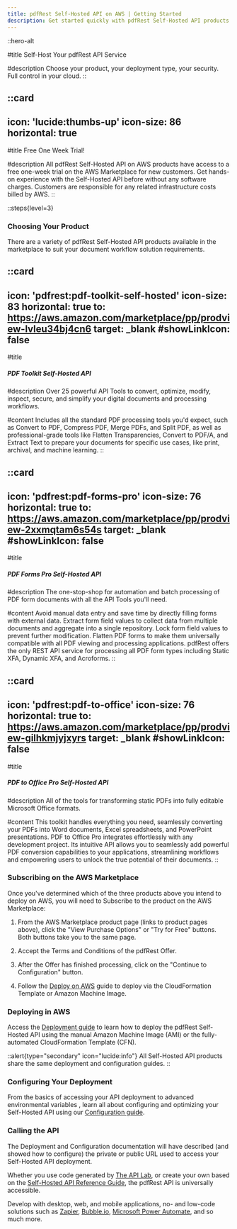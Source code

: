 ```yaml
---
title: pdfRest Self-Hosted API on AWS | Getting Started
description: Get started quickly with pdfRest Self-Hosted API products on AWS to integrate PDF processing into your projects.
---
```


::hero-alt

#title
Self-Host Your pdfRest API Service

#description
Choose your product, your deployment type, your security. Full control in your cloud.
::

::card
---
icon: 'lucide:thumbs-up'
icon-size: 86
horizontal: true
---

#title
Free One Week Trial!

#description
All pdfRest Self-Hosted API on AWS products have access to a free one-week trial on the AWS Marketplace for new customers. Get hands-on experience with the Self-Hosted API before without any software charges. Customers are responsible for any related infrastructure costs billed by AWS.
::
<br>


::steps{level=3}


### Choosing Your Product

There are a variety of pdfRest Self-Hosted API products available in the marketplace to suit your document workflow solution requirements.

::card
---
icon: 'pdfrest:pdf-toolkit-self-hosted'
icon-size: 83
horizontal: true
to: https://aws.amazon.com/marketplace/pp/prodview-lvleu34bj4cn6
target: _blank
#showLinkIcon: false
---

#title
##### PDF Toolkit Self-Hosted API

#description
Over 25 powerful API Tools to convert, optimize, modify, inspect, secure, and simplify your digital documents and processing workflows.

#content
Includes all the standard PDF processing tools you'd expect, such as Convert to PDF, Compress PDF, Merge PDFs, and Split PDF, as well as professional-grade tools like Flatten Transparencies, Convert to PDF/A, and Extract Text to prepare your documents for specific use cases, like print, archival, and machine learning.
::



::card
---
icon: 'pdfrest:pdf-forms-pro'
icon-size: 76
horizontal: true
to: https://aws.amazon.com/marketplace/pp/prodview-2xxmqtam6s54s
target: _blank
#showLinkIcon: false
---

#title
##### PDF Forms Pro Self-Hosted API

#description
The one-stop-shop for automation and batch processing of PDF form documents with all the API Tools you'll need.

#content
 Avoid manual data entry and save time by directly filling forms with external data. Extract form field values to collect data from multiple documents and aggregate into a single repository. Lock form field values to prevent further modification. Flatten PDF forms to make them universally compatible with all PDF viewing and processing applications. pdfRest offers the only REST API service for processing all PDF form types including Static XFA, Dynamic XFA, and Acroforms.
::



::card
---
icon: 'pdfrest:pdf-to-office'
icon-size: 76
horizontal: true
to: https://aws.amazon.com/marketplace/pp/prodview-gilhkmjyjxyrs
target: _blank
#showLinkIcon: false
---

#title
##### PDF to Office Pro Self-Hosted API

#description
All of the tools for transforming static PDFs into fully editable Microsoft Office formats.

#content
This toolkit handles everything you need, seamlessly converting your PDFs into Word documents, Excel spreadsheets, and PowerPoint presentations. PDF to Office Pro integrates effortlessly with any development project. Its intuitive API allows you to seamlessly add powerful PDF conversion capabilities to your applications, streamlining workflows and empowering users to unlock the true potential of their documents.
::

### Subscribing on the AWS Marketplace

Once you've determined which of the three products above you intend to deploy on AWS, you will need to Subscribe to the product on the AWS Marketplace:

1. From the AWS Marketplace product page (links to product pages above), click the "View Purchase Options" or "Try for Free" buttons. Both buttons take you to the same page.

2. Accept the Terms and Conditions of the pdfRest Offer.

3. After the Offer has finished processing, click on the "Continue to Configuration" button.

4. Follow the [Deploy on AWS](/self-hosted-api-on-aws/configure-aws-deployment/) guide to deploy via the CloudFormation Template or Amazon Machine Image.

### Deploying in AWS

Access the [Deployment guide](/self-hosted-api-on-aws/deploy-on-aws/) to learn how to deploy the pdfRest Self-Hosted API using the manual Amazon Machine Image (AMI) or the fully-automated CloudFormation Template (CFN).

::alert{type="secondary" icon="lucide:info"}
All Self-Hosted API products share the same deployment and configuration guides.
::

### Configuring Your Deployment

From the basics of accessing your API deployment to advanced environmental variables , learn all about configuring and optimizing your Self-Hosted API using our [Configuration guide](/self-hosted-api-on-aws/configure-aws-deployment/).

### Calling the API

The Deployment and Configuration documentation will have described (and showed how to configure) the private or public URL used to access your Self-Hosted API deployment.

Whether you use code generated by [The API Lab](https://pdfrest.com/apilab/), or create your own based on the [Self-Hosted API Reference Guide](https://pdfrest.com/pdf-toolkit-self-hosted-reference/), the pdfRest API is universally accessible.

Develop with desktop, web, and mobile applications, no- and low-code solutions such as [Zapier](https://zapier.com/), [Bubble.io](https://bubble.io), [Microsoft Power Automate](https://www.microsoft.com/en-us/power-platform/products/power-automate), and so much more.
